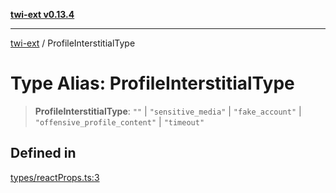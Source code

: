 [**twi-ext v0.13.4**](../README.md)

***

[twi-ext](../README.md) / ProfileInterstitialType

# Type Alias: ProfileInterstitialType

> **ProfileInterstitialType**: `""` \| `"sensitive_media"` \| `"fake_account"` \| `"offensive_profile_content"` \| `"timeout"`

## Defined in

[types/reactProps.ts:3](https://github.com/Robot-Inventor/twi-ext/blob/39fa1a16d0e0747be9abed950c48343fb9d5e407/src/types/reactProps.ts#L3)
